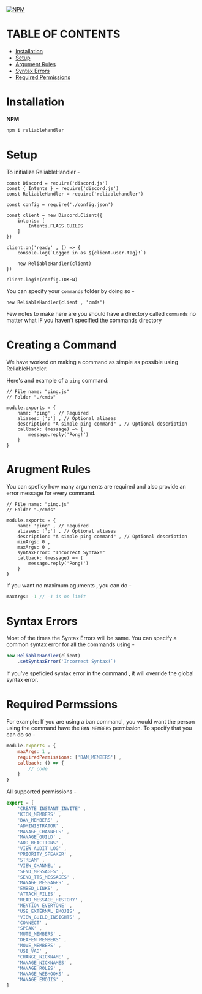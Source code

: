 [![NPM](https://nodei.co/npm/reliablehandler.png)](https://nodei.co/npm/reliablehandler/)

# TABLE OF CONTENTS

- [Installation](#installation)
- [Setup](#setup)
- [Argument Rules](#arugment-rules)
- [Syntax Errors](#syntax-errors)
- [Required Permissions](#required-permssions)

# Installation

**NPM**

```bash
npm i reliablehandler
```

# Setup

To initialize ReliableHandler -

```JS
const Discord = require('discord.js')
const { Intents } = require('discord.js')
const ReliableHandler = require('reliablehandler')

const config = require('./config.json')

const client = new Discord.Client({
    intents: [
        Intents.FLAGS.GUILDS
    ]
})

client.on('ready' , () => {
    console.log(`Logged in as ${client.user.tag}!`)

    new ReliableHandler(client)
})

client.login(config.TOKEN)
```

You can specify your `commands` folder by doing so -
```JS
new ReliableHandler(client , 'cmds')
```

Few notes to make here are you should have a directory called `commands` no matter what IF you haven't specified the commands directory

# Creating a Command

We have worked on making a command as simple as possible using ReliableHandler.

Here's and example of a `ping` command:

```JS
// File name: "ping.js"
// Folder "./cmds"

module.exports = {
    name: 'ping' , // Required
    aliases: ['p'] , // Optional aliases
    description: "A simple ping command" , // Optional description
    callback: (message) => {
        message.reply('Pong!')
    }
}
```

# Arugment Rules

You can speficy how many arguments are required and also provide an error message for every command.

```JS
// File name: "ping.js"
// Folder "./cmds"

module.exports = {
    name: 'ping' , // Required
    aliases: ['p'] , // Optional aliases
    description: "A simple ping command" , // Optional description
    minArgs: 0 ,
    maxArgs: 0 ,
    syntaxError: "Incorrect Syntax!"
    callback: (message) => {
        message.reply('Pong!')
    }
}
```

If you want no maximum aguments , you can do -

```js
maxArgs: -1 // -1 is no limit
```

# Syntax Errors

Most of the times the Syntax Errors will be same. You can specify a common syntax error for all the commands using -

```js
new ReliableHandler(client)
    .setSyntaxError('Incorrect Syntax!`)
```

If you've speficied syntax error in the command , it will override the global syntax error.

# Required Permssions

For example: If you are using a ban command , you would want the person using the command have the `BAN MEMBERS` permission. To specify that you can do so -

```js
module.exports = {
    maxArgs: 1 ,
    requiredPermissions: ['BAN_MEMBERS'] ,
    callback: () => {
        // code
    }
}
```

All supported permissions - 

```js
export = [
    'CREATE_INSTANT_INVITE' ,
    'KICK_MEMBERS' ,
    'BAN_MEMBERS' ,
    'ADMINISTRATOR' ,
    'MANAGE_CHANNELS' ,
    'MANAGE_GUILD' ,
    'ADD_REACTIONS' ,
    'VIEW_AUDIT_LOG' ,
    'PRIORITY_SPEAKER' ,
    'STREAM' ,
    'VIEW_CHANNEL' ,
    'SEND_MESSAGES' ,
    'SEND_TTS_MESSAGES' ,
    'MANAGE_MESSAGES' ,
    'EMBED_LINKS' ,
    'ATTACH_FILES' ,
    'READ_MESSAGE_HISTORY' ,
    'MENTION_EVERYONE' ,
    'USE_EXTERNAL_EMOJIS' ,
    'VIEW_GUILD_INSIGHTS' ,
    'CONNECT' ,
    'SPEAK' ,
    'MUTE_MEMBERS' ,
    'DEAFEN_MEMBERS' ,
    'MOVE_MEMBERS' ,
    'USE_VAD' ,
    'CHANGE_NICKNAME' ,
    'MANAGE_NICKNAMES' ,
    'MANAGE_ROLES' ,
    'MANAGE_WEBHOOKS' ,
    'MANAGE_EMOJIS' ,
]
```
